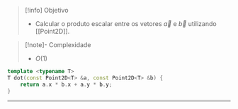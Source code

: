 > [!info] Objetivo
> - Calcular o produto escalar entre os vetores $\vec{a}$ e $\vec{b}$ utilizando [[Point2D]].

> [!note]- Complexidade
> - $O(1)$

```cpp
template <typename T>
T dot(const Point2D<T> &a, const Point2D<T> &b) {
	return a.x * b.x + a.y * b.y;
}
```

---